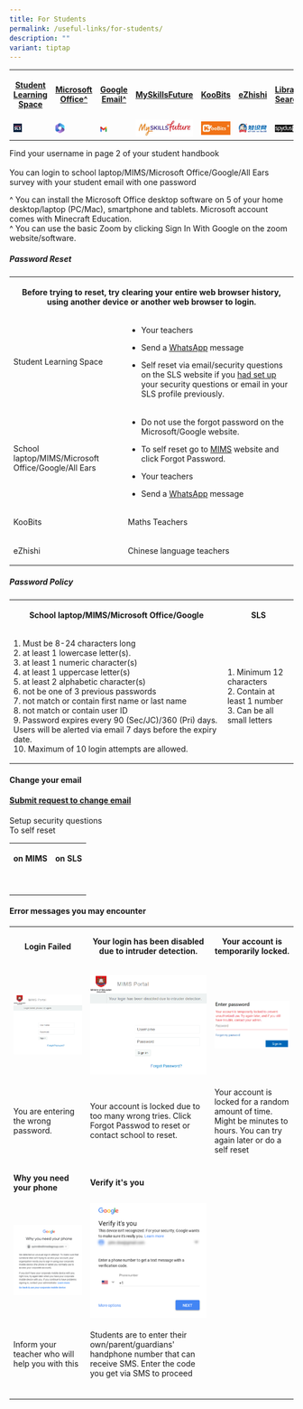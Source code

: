 ```yaml
---
title: For Students
permalink: /useful-links/for-students/
description: ""
variant: tiptap
---
```

<table><tbody><tr><th rowspan="1" colspan="1"><p><a href="https://vle.learning.moe.edu.sg/login" rel="noopener noreferrer nofollow" target="_blank">Student Learning Space</a></p></th><th rowspan="1" colspan="1"><p><a href="https://www.office.com/" rel="noopener noreferrer nofollow" target="_blank">Microsoft Office^</a></p></th><th rowspan="1" colspan="1"><p><a href="https://workspace.google.com/dashboard" rel="noopener noreferrer nofollow" target="_blank">Google Email^</a></p></th><th rowspan="1" colspan="1"><p><a href="https://www.myskillsfuture.gov.sg/content/student/en/primary.html" rel="noopener noreferrer nofollow" target="_blank">MySkillsFuture</a></p></th><th rowspan="1" colspan="1"><p><a href="https://member.koobits.com/" rel="noopener noreferrer nofollow" target="_blank">KooBits</a></p></th><th rowspan="1" colspan="1"><p><a href="https://www.ezhishi.net/Contents/" rel="noopener noreferrer nofollow" target="_blank">eZhishi</a></p></th><th rowspan="1" colspan="1"><p><a href="https://schoolibrary.moe.edu.sg/cantonmentpri/cgi-bin/spydus.exe/MSGTRN/WPAC/HOME" rel="noopener noreferrer nofollow" target="_blank">Library Search</a></p></th></tr><tr><td rowspan="1" colspan="1"><div class="isomer-image-wrapper"><img style="width:25%" height="auto" width="100%" src="/images/SLS%20Icon.png"></div></td><td rowspan="1" colspan="1"><div class="isomer-image-wrapper"><img style="width:25%" height="auto" width="100%" src="/images/MS365.png"></div></td><td rowspan="1" colspan="1"><div class="isomer-image-wrapper"><img style="width:25%" height="auto" width="100%" src="/images/Gmail.jpg"></div></td><td rowspan="1" colspan="1"><div class="isomer-image-wrapper"><img style="width:100%" height="auto" width="100%" src="/images/Myskillsfuture.jpg"></div></td><td rowspan="1" colspan="1"><div class="isomer-image-wrapper"><img style="width:100%" height="auto" width="100%" src="/images/Koobits.jpg"></div></td><td rowspan="1" colspan="1"><div class="isomer-image-wrapper"><img style="width:100%" height="auto" width="100%" src="/images/Ezhishi.jpg"></div></td><td rowspan="1" colspan="1"><div class="isomer-image-wrapper"><img style="width:100%" height="auto" width="100%" src="/images/Spydus.jpg"></div></td></tr></tbody></table><p>Find your username in page 2 of your student handbook<br><br>You can login to school laptop/MIMS/Microsoft Office/Google/All Ears survey with your student email with one password</p><p>^ You can install the Microsoft Office desktop software on 5 of your home desktop/laptop (PC/Mac), smartphone and tablets. Microsoft account comes with Minecraft Education.<br>^ You can use the basic Zoom by clicking Sign In With Google on the zoom website/software.</p><h5>Password Reset</h5><table><tbody><tr><th rowspan="1" colspan="2"><p>Before trying to reset, try clearing your entire web browser history, using another device or another web browser to login.</p></th></tr><tr><td rowspan="1" colspan="1"><p>Student Learning Space</p></td><td rowspan="1" colspan="1"><ul data-tight="true" class="tight"><li><p>Your teachers</p></li><li><p>Send a <a href="http://wa.me/6565119555" rel="noopener noreferrer nofollow" target="_blank">WhatsApp</a> message</p></li><li><p>Self reset via email/security questions on the SLS website if you <a href="https://www.learning.moe.edu.sg/student-user-guide/customise/update-answers-to-security-questions/" rel="noopener noreferrer nofollow" target="_blank">had set up</a> your security questions or email in your SLS profile previously.</p></li></ul></td></tr><tr><td rowspan="1" colspan="1"><p>School laptop/MIMS/Microsoft Office/Google/All Ears</p></td><td rowspan="1" colspan="1"><ul data-tight="true" class="tight"><li><p>Do not use the forgot password on the Microsoft/Google website.</p></li><li><p>To self reset go to <a href="https://mims.moe.gov.sg/" rel="noopener noreferrer nofollow" target="_blank">MIMS</a> website and click Forgot Password.</p></li><li><p>Your teachers</p></li><li><p>Send a <a href="http://wa.me/6565119555" rel="noopener noreferrer nofollow" target="_blank">WhatsApp</a> message</p></li></ul></td></tr><tr><td rowspan="1" colspan="1"><p>KooBits</p></td><td rowspan="1" colspan="1"><p>Maths Teachers</p></td></tr><tr><td rowspan="1" colspan="1"><p>eZhishi</p></td><td rowspan="1" colspan="1"><p>Chinese language teachers</p></td></tr></tbody></table><h5>Password Policy</h5><table><tbody><tr><th rowspan="1" colspan="1"><p>School laptop/MIMS/Microsoft Office/Google</p></th><th rowspan="1" colspan="1"><p>SLS</p></th></tr><tr><td rowspan="1" colspan="1"><p>1. Must be 8-24 characters long<br>2. at least 1 lowercase letter(s). <br>3. at least 1 numeric character(s)<br>4. at least 1 uppercase letter(s)<br>5. at least 2 alphabetic character(s)<br>6. not be one of 3 previous passwords<br>7. not match or contain first name or last name<br>8. not match or contain user ID<br>9. Password expires every 90 (Sec/JC)/360 (Pri) days. Users will be alerted via email 7 days before the expiry date.<br>10. Maximum of 10 login attempts are allowed.</p></td><td rowspan="1" colspan="1"><p>1. Minimum 12 characters<br>2. Contain at least 1 number<br>3. Can be all small letters</p></td></tr></tbody></table><h4>Change your email</h4><h4><a href="https://form.gov.sg/659cee0595fffa0011ef2da2" rel="noopener noreferrer nofollow" target="_blank">Submit request to change email</a></h4><p>Setup security questions<br>To self reset</p><table><tbody><tr><th rowspan="1" colspan="1"><p>on MIMS</p></th><th rowspan="1" colspan="1"><p>on SLS</p></th></tr><tr><td rowspan="1" colspan="1"><p></p></td><td rowspan="1" colspan="1"><p></p></td></tr><tr><td rowspan="1" colspan="1"><p></p></td><td rowspan="1" colspan="1"><p></p></td></tr></tbody></table><h4>Error messages you may encounter</h4><table><tbody><tr><th rowspan="1" colspan="1"><p>Login Failed</p></th><th rowspan="1" colspan="1"><p>Your login has been disabled due to intruder detection.</p></th><th rowspan="1" colspan="1"><p>Your account is temporarily locked.</p></th></tr><tr><td rowspan="1" colspan="1"><p></p><div class="isomer-image-wrapper"><img style="width: 100%" height="auto" width="100%" alt="" src="/images/Login_Failed.png"></div></td><td rowspan="1" colspan="1"><p></p><div class="isomer-image-wrapper"><img style="width: 100%" height="auto" width="100%" alt="" src="/images/Intruder.png"></div></td><td rowspan="1" colspan="1"><p></p><div class="isomer-image-wrapper"><img style="width: 100%" height="auto" width="100%" alt="" src="/images/Wrong Pasword.png"></div></td></tr><tr><td rowspan="1" colspan="1"><p>You are entering the wrong password.</p></td><td rowspan="1" colspan="1"><p>Your account is locked due to too many wrong tries. Click Forgot Passwod to reset or contact school to reset.</p></td><td rowspan="1" colspan="1"><p>Your account is locked for a random amount of time. Might be minutes to hours. You can try again later or do a self reset</p></td></tr><tr><td rowspan="1" colspan="1"><p><strong>Why you need your phone</strong></p></td><td rowspan="1" colspan="1"><p><strong>Verify it's you</strong></p></td><td rowspan="1" colspan="1"><p></p></td></tr><tr><td rowspan="1" colspan="1"><div class="isomer-image-wrapper"><img style="width: 100%" height="auto" width="100%" alt="" src="/images/Why%20you%20need%20your%20phone.png"></div></td><td rowspan="1" colspan="1"><div class="isomer-image-wrapper"><img style="width: 100%" height="auto" width="100%" alt="" src="/images/Verify%20its%20you.png"></div></td><td rowspan="1" colspan="1"><p></p></td></tr><tr><td rowspan="1" colspan="1"><p>Inform your teacher who will help you with this</p></td><td rowspan="1" colspan="1"><p>Students are to enter their own/parent/guardians' handphone number that can receive SMS. Enter the code you get via SMS to proceed</p></td><td rowspan="1" colspan="1"><p></p></td></tr><tr><td rowspan="1" colspan="1"><p></p></td><td rowspan="1" colspan="1"><p></p></td><td rowspan="1" colspan="1"><p></p></td></tr></tbody></table><p></p>